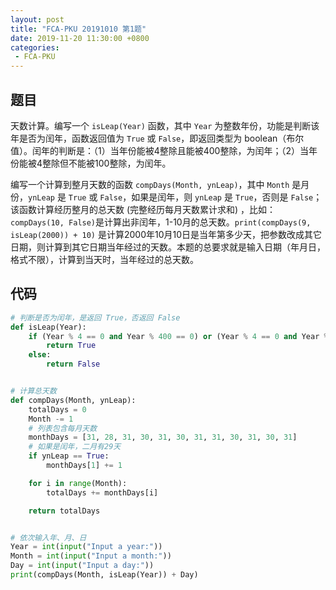 ```yaml
---
layout: post
title: "FCA-PKU 20191010 第1题"
date: 2019-11-20 11:30:00 +0800
categories: 
 - FCA-PKU
---
```


## 题目

天数计算。编写一个 `isLeap(Year)` 函数，其中 `Year` 为整数年份，功能是判断该年是否为闰年，函数返回值为 `True` 或 `False`，即返回类型为 boolean（布尔值）。闰年的判断是：（1）当年份能被4整除且能被400整除，为闰年；（2）当年份能被4整除但不能被100整除，为闰年。

<!-- more -->

编写一个计算到整月天数的函数 `compDays(Month, ynLeap)`，其中 `Month` 是月份，`ynLeap` 是 `True` 或 `False`，如果是闰年，则 `ynLeap` 是 `True`，否则是 `False`；该函数计算经历整月的总天数 (完整经历每月天数累计求和) ，比如：`compDays(10, False)`是计算出非闰年，1-10月的总天数。`print(compDays(9, isLeap(2000)) + 10)` 是计算2000年10月10日是当年第多少天，把参数改成其它日期，则计算到其它日期当年经过的天数。本题的总要求就是输入日期（年月日，格式不限），计算到当天时，当年经过的总天数。

## 代码

```python
# 判断是否为闰年，是返回 True，否返回 False
def isLeap(Year):
    if (Year % 4 == 0 and Year % 400 == 0) or (Year % 4 == 0 and Year % 100 != 0):
        return True
    else:
        return False


# 计算总天数
def compDays(Month, ynLeap):
    totalDays = 0
    Month -= 1
    # 列表包含每月天数
    monthDays = [31, 28, 31, 30, 31, 30, 31, 31, 30, 31, 30, 31]
    # 如果是闰年，二月有29天
    if ynLeap == True:
        monthDays[1] += 1

    for i in range(Month):
        totalDays += monthDays[i]

    return totalDays


# 依次输入年、月、日
Year = int(input("Input a year:"))
Month = int(input("Input a month:"))
Day = int(input("Input a day:"))
print(compDays(Month, isLeap(Year)) + Day)
```
